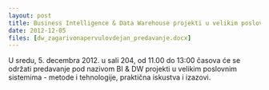 ```yaml
---
layout: post
title: Business Intelligence & Data Warehouse projekti u velikim poslovnim sistemima - metode i tehnologije, praktična iskustva i izazovi
date: 2012-12-05
files: [dw_zagarivonapervulovdejan_predavanje.docx]
---
```


U sredu, 5. decembra 2012. u sali 204, od 11.00 do 13:00 časova će se održati predavanje pod nazivom BI & DW projekti u velikim poslovnim sistemima - metode i tehnologije, praktična iskustva i izazovi.
